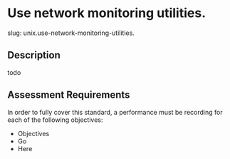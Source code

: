 
# Use network monitoring utilities.

slug: unix.use-network-monitoring-utilities.

## Description
todo

## Assessment Requirements
In order to fully cover this standard, a performance must be recording for each of the following objectives:

- Objectives
- Go
- Here

          